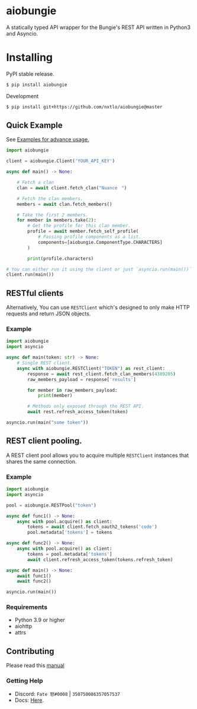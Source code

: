 # aiobungie
A statically typed API wrapper for the Bungie's REST API written in Python3 and Asyncio.

# Installing

PyPI stable release.

```sh
$ pip install aiobungie
```

Development
```sh
$ pip install git+https://github.com/nxtlo/aiobungie@master
```

## Quick Example

See [Examples for advance usage.](https://github.com/nxtlo/aiobungie/tree/master/examples)

```python
import aiobungie

client = aiobungie.Client('YOUR_API_KEY')

async def main() -> None:

    # Fetch a clan
    clan = await client.fetch_clan("Nuanceㅤ")

    # Fetch the clan members.
    members = await clan.fetch_members()

    # Take the first 2 members.
    for member in members.take(2):
        # Get the profile for this clan member.
        profile = await member.fetch_self_profile(
            # Passing profile components as a list.
            components=[aiobungie.ComponentType.CHARACTERS]
        )

        print(profile.characters)

# You can either run it using the client or just `asyncio.run(main())`
client.run(main())
```

## RESTful clients
Alternatively, You can use `RESTClient` which's designed to only make HTTP requests and return JSON objects.

### Example
```py
import aiobungie
import asyncio

async def main(token: str) -> None:
    # Single REST client.
    async with aiobungie.RESTClient("TOKEN") as rest_client:
        response = await rest_client.fetch_clan_members(4389205)
        raw_members_payload = response['results']

        for member in raw_members_payload:
            print(member)

        # Methods only exposed through the REST API.
        await rest.refresh_access_token(token)

asyncio.run(main("some token"))
```

## REST client pooling.

A REST client pool allows you to acquire multiple `RESTClient`
instances that shares the same connection.

### Example
```py
import aiobungie
import asyncio

pool = aiobungie.RESTPool("token")

async def func1() -> None:
    async with pool.acquire() as client:
        tokens = await client.fetch_oauth2_tokens('code')
        pool.metadata['tokens'] = tokens

async def func2() -> None:
    async with pool.acquire() as client:
        tokens = pool.metadata['tokens']
        await client.refresh_access_token(tokens.refresh_token)

async def main() -> None:
    await func1()
    await func2()

asyncio.run(main())
```

### Requirements
* Python 3.9 or higher
* aiohttp
* attrs

## Contributing
Please read this [manual](https://github.com/nxtlo/aiobungie/blob/master/CONTRIBUTING.md)

### Getting Help
* Discord: `Fate 怒#0008` | `350750086357057537`
* Docs: [Here](https://nxtlo.github.io/aiobungie/).
